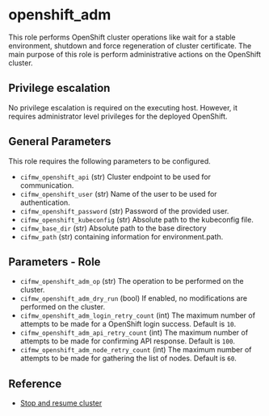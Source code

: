 # openshift_adm

This role performs OpenShift cluster operations like wait for a stable
environment, shutdown and force regeneration of cluster certificate. The main
purpose of this role is perform administrative actions on the OpenShift
cluster.

## Privilege escalation

No privilege escalation is required on the executing host. However, it
requires administrator level privileges for the deployed OpenShift.

## General Parameters

This role requires the following parameters to be configured.

* `cifmw_openshift_api` (str) Cluster endpoint to be used for communication.
* `cifmw_openshift_user` (str) Name of the user to be used for authentication.
* `cifmw_openshift_password` (str) Password of the provided user.
* `cifmw_openshift_kubeconfig` (str) Absolute path to the kubeconfig file.
* `cifmw_base_dir` (str) Absolute path to the base directory
* `cifmw_path` (str) containing information for environment.path.

## Parameters - Role

* `cifmw_openshift_adm_op` (str) The operation to be performed on the cluster.
* `cifmw_openshift_adm_dry_run` (bool) If enabled, no modifications are
  performed on the cluster.
* `cifmw_openshift_adm_login_retry_count` (int) The maximum number of attempts
  to be made for a OpenShift login success. Default is `10`.
* `cifmw_openshift_adm_api_retry_count` (int) The maximum number of attempts to
  be made for confirming API response. Default is `100`.
* `cifmw_openshift_adm_node_retry_count` (int) The maximum number of attempts
  to be made for gathering the list of nodes. Default is `60`.

## Reference

* [Stop and resume cluster](https://www.redhat.com/en/blog/enabling-openshift-4-clusters-to-stop-and-resume-cluster-vms)
